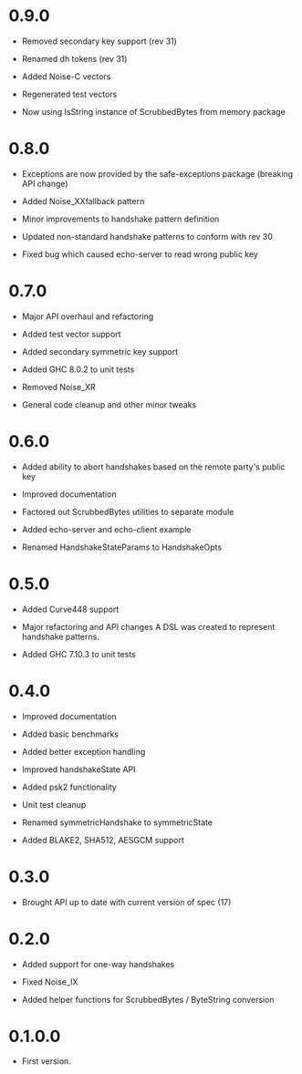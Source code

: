 # 0.9.0

* Removed secondary key support (rev 31)

* Renamed dh tokens (rev 31)

* Added Noise-C vectors

* Regenerated test vectors

* Now using IsString instance of ScrubbedBytes from memory package

# 0.8.0

* Exceptions are now provided by the safe-exceptions package
  (breaking API change)

* Added Noise\_XXfallback pattern

* Minor improvements to handshake pattern definition

* Updated non-standard handshake patterns to conform with rev 30

* Fixed bug which caused echo-server to read wrong public key

# 0.7.0

* Major API overhaul and refactoring

* Added test vector support

* Added secondary symmetric key support

* Added GHC 8.0.2 to unit tests

* Removed Noise\_XR

* General code cleanup and other minor tweaks

# 0.6.0

* Added ability to abort handshakes based on the remote party's public key

* Improved documentation

* Factored out ScrubbedBytes utilities to separate module

* Added echo-server and echo-client example

* Renamed HandshakeStateParams to HandshakeOpts

# 0.5.0

* Added Curve448 support

* Major refactoring and API changes
  A DSL was created to represent handshake patterns.

* Added GHC 7.10.3 to unit tests

# 0.4.0

* Improved documentation

* Added basic benchmarks

* Added better exception handling

* Improved handshakeState API

* Added psk2 functionality

* Unit test cleanup

* Renamed symmetricHandshake to symmetricState

* Added BLAKE2, SHA512, AESGCM support

# 0.3.0

* Brought API up to date with current version of spec (17)

# 0.2.0

* Added support for one-way handshakes

* Fixed Noise\_IX

* Added helper functions for ScrubbedBytes / ByteString conversion

# 0.1.0.0

* First version.
